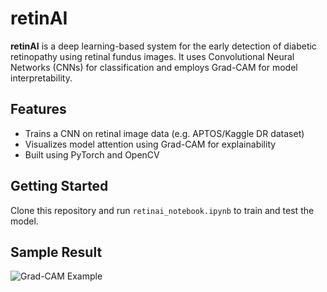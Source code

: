 # retinAI

**retinAI** is a deep learning-based system for the early detection of diabetic retinopathy using retinal fundus images. It uses Convolutional Neural Networks (CNNs) for classification and employs Grad-CAM for model interpretability.

## Features

- Trains a CNN on retinal image data (e.g. APTOS/Kaggle DR dataset)
- Visualizes model attention using Grad-CAM for explainability
- Built using PyTorch and OpenCV

## Getting Started

Clone this repository and run `retinai_notebook.ipynb` to train and test the model.

## Sample Result

![Grad-CAM Example](sample_gradcam.jpg)
